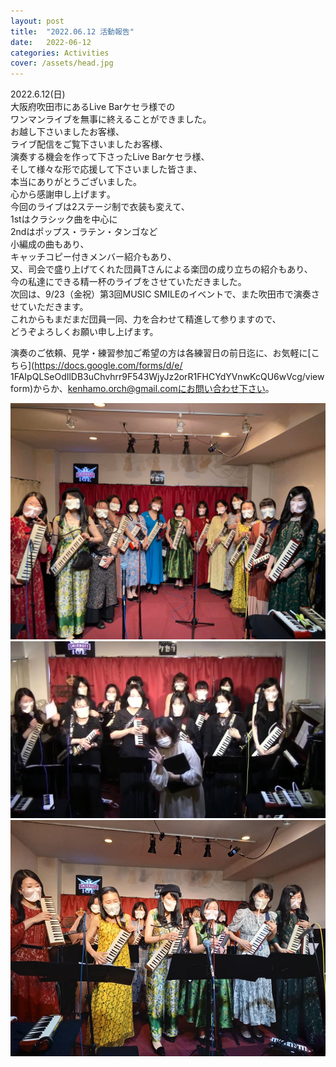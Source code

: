 ```yaml
---
layout: post
title:  "2022.06.12 活動報告"
date:   2022-06-12 
categories: Activities
cover: /assets/head.jpg
---
```

  
2022.6.12(日)  
大阪府吹田市にあるLive Barケセラ様での  
ワンマンライブを無事に終えることができました。  
お越し下さいましたお客様、  
ライブ配信をご覧下さいましたお客様、  
演奏する機会を作って下さったLive Barケセラ様、  
そして様々な形で応援して下さいました皆さま、  
本当にありがとうございました｡  
心から感謝申し上げます｡  
今回のライブは2ステージ制で衣装も変えて、  
1stはクラシック曲を中心に  
2ndはポップス・ラテン・タンゴなど  
小編成の曲もあり、  
キャッチコピー付きメンバー紹介もあり、  
又、司会で盛り上げてくれた団員Tさんによる楽団の成り立ちの紹介もあり、  
今の私達にできる精一杯のライブをさせていただきました。  
次回は、9/23（金祝）第3回MUSIC SMILEのイベントで、また吹田市で演奏させていただきます。  
これからもまだまだ団員一同、力を合わせて精進して参りますので、  
どうぞよろしくお願い申し上げます。  

演奏のご依頼、見学・練習参加ご希望の方は各練習日の前日迄に、お気軽に[こちら](https://docs.google.com/forms/d/e/  1FAIpQLSeOdIlDB3uChvhrr9F543WjyJz2orR1FHCYdYVnwKcQU6wVcg/viewform)からか、kenhamo.orch@gmail.comにお問い合わせ下さい。 
  
<img border="0" src="/assets/20220612-1.jpg">  
<img border="0" src="/assets/20220612-2.jpg">  
<img border="0" src="/assets/20220612-3.jpg"> 
